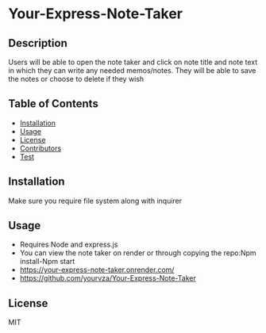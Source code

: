 # Your-Express-Note-Taker

## Description

Users will be able to open the note taker and click on note title and note text in which they can write any needed memos/notes. They will be able to save the notes or choose to delete if they wish

## Table of Contents

- [Installation](#installation)
- [Usage](#usage)
- [License](#license)
- [Contributors](#contibutors)
- [Test](#test)

## Installation

Make sure you require file system along with inquirer

## Usage
- Requires Node and express.js
- You can view the note taker on render or through copying the repo:Npm install-Npm start
- https://your-express-note-taker.onrender.com/
- https://github.com/yourvza/Your-Express-Note-Taker



## License

MIT


